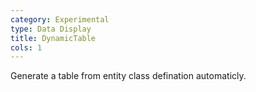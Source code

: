 ```yaml
---
category: Experimental
type: Data Display
title: DynamicTable
cols: 1
---
```


Generate a table from entity class defination automaticly.
